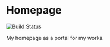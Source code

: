 Homepage
========

[![Build Status](https://travis-ci.org/jeromewu/jeromewu.github.io.svg?branch=develop)](https://travis-ci.org/jeromewu/jeromewu.github.io)

My homepage as a portal for my works.
